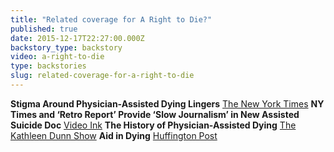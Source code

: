 ```yaml
---
title: "Related coverage for A Right to Die?"
published: true
date: 2015-12-17T22:27:00.000Z
backstory_type: backstory
video: a-right-to-die
type: backstories
slug: related-coverage-for-a-right-to-die
---
```


**Stigma Around Physician-Assisted Dying Lingers**
[The New York Times](http://www.nytimes.com/2015/03/23/us/stigma-around-physician-assisted-dying-lingers.html)
**NY Times and ‘Retro Report’ Provide ‘Slow Journalism’ in New Assisted Suicide Doc**
[Video Ink](http://www.thevideoink.com/features/retro-report-provides-slow-journalism-new-assisted-suicide-doc/#.VRQ84P1fspE)
**The History of Physician-Assisted Dying**
[The Kathleen Dunn Show](http://www.wpr.org/shows/history-physician-assisted-dying)
**Aid in Dying**
[Huffington Post](http://www.huffingtonpost.com/jane-gross/aid-in-dying_b_6925958.html)

